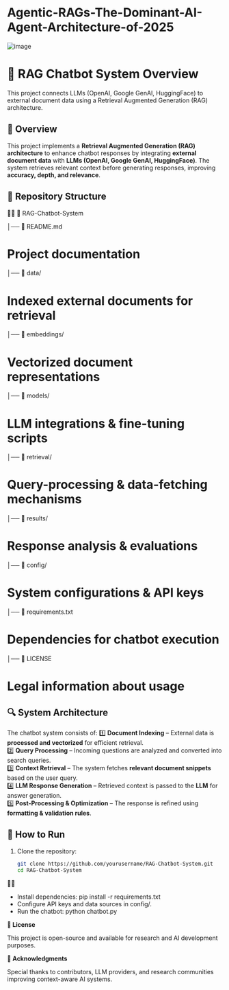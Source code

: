 # Agentic-RAGs-The-Dominant-AI-Agent-Architecture-of-2025


![image](upload)

# 🧠 RAG Chatbot System Overview

This project connects LLMs (OpenAI, Google GenAI, HuggingFace) to external document data using a Retrieval Augmented Generation (RAG) architecture.

## 📌 Overview
This project implements a **Retrieval Augmented Generation (RAG) architecture** to enhance chatbot responses by integrating **external document data** with **LLMs (OpenAI, Google GenAI, HuggingFace)**. The system retrieves relevant context before generating responses, improving **accuracy, depth, and relevance**.

## 📁 Repository Structure


📂 RAG-Chatbot-System 

│── 📄 README.md         
# Project documentation 
│── 📂 data/               
# Indexed external documents for retrieval
│── 📂 embeddings/          
# Vectorized document representations
│── 📂 models/               
# LLM integrations & fine-tuning scripts 
│── 📂 retrieval/              
# Query-processing & data-fetching mechanisms 
│── 📂 results/            
# Response analysis & evaluations 
│── 📂 config/              
# System configurations & API keys 
│── 📄 requirements.txt       
# Dependencies for chatbot execution
│── 📄 LICENSE                
# Legal information about usage

## 🔍 System Architecture
The chatbot system consists of:
1️⃣ **Document Indexing** – External data is **processed and vectorized** for efficient retrieval.  
2️⃣ **Query Processing** – Incoming questions are analyzed and converted into search queries.  
3️⃣ **Context Retrieval** – The system fetches **relevant document snippets** based on the user query.  
4️⃣ **LLM Response Generation** – Retrieved context is passed to the **LLM** for answer generation.  
5️⃣ **Post-Processing & Optimization** – The response is refined using **formatting & validation rules**.  

## 🚀 How to Run
1. Clone the repository:
   ```bash
   git clone https://github.com/yourusername/RAG-Chatbot-System.git
   cd RAG-Chatbot-System


- Install dependencies:
pip install -r requirements.txt
- Configure API keys and data sources in config/.
- Run the chatbot:
python chatbot.py


**📜 License**

This project is open-source and available for research and AI development purposes.

**🙌 Acknowledgments**

Special thanks to contributors, LLM providers, and research communities improving context-aware AI systems.




